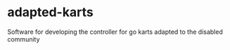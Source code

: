 # adapted-karts
Software for developing the controller for go karts adapted to the disabled community
